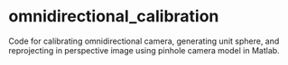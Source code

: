 # omnidirectional_calibration
Code for calibrating omnidirectional camera, generating unit sphere, and reprojecting in perspective image using pinhole camera model in Matlab.
